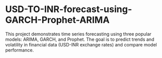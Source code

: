 # USD-TO-INR-forecast-using-GARCH-Prophet-ARIMA
This project demonstrates time series forecasting using three popular 
models: ARIMA, GARCH, and Prophet. The goal is to predict trends and 
volatility in financial data (USD-INR exchange rates) and compare model 
performance.
